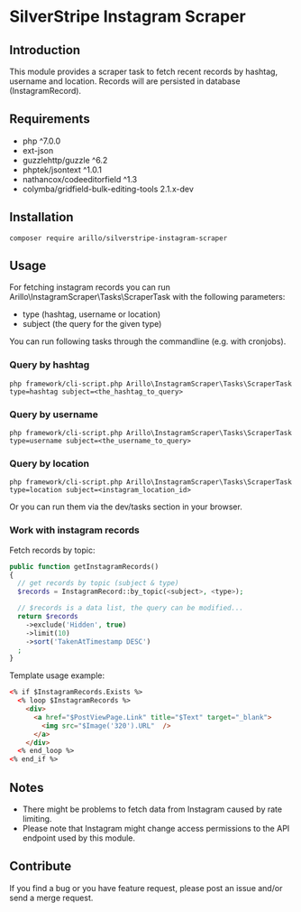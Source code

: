 # SilverStripe Instagram Scraper

## Introduction

This module provides a scraper task to fetch recent records by hashtag, username
and location. Records will are persisted in database (InstagramRecord).

## Requirements

* php ^7.0.0
* ext-json
* guzzlehttp/guzzle ^6.2
* phptek/jsontext ^1.0.1
* nathancox/codeeditorfield ^1.3
* colymba/gridfield-bulk-editing-tools 2.1.x-dev

## Installation

```
composer require arillo/silverstripe-instagram-scraper
```

## Usage

For fetching instagram records you can run
Arillo\InstagramScraper\Tasks\ScraperTask with the following parameters:

* type (hashtag, username or location)
* subject (the query for the given type)

You can run following tasks through the commandline (e.g. with cronjobs).

### Query by hashtag

```
php framework/cli-script.php Arillo\InstagramScraper\Tasks\ScraperTask type=hashtag subject=<the_hashtag_to_query>
```

### Query by username

```
php framework/cli-script.php Arillo\InstagramScraper\Tasks\ScraperTask type=username subject=<the_username_to_query>
```

### Query by location

```
php framework/cli-script.php Arillo\InstagramScraper\Tasks\ScraperTask type=location subject=<instagram_location_id>
```

Or you can run them via the dev/tasks section in your browser.

### Work with instagram records

Fetch records by topic:

```php
public function getInstagramRecords()
{
  // get records by topic (subject & type)
  $records = InstagramRecord::by_topic(<subject>, <type>);

  // $records is a data list, the query can be modified...
  return $records
    ->exclude('Hidden', true)
    ->limit(10)
    ->sort('TakenAtTimestamp DESC')
  ;
}
```

Template usage example:

```html
<% if $InstagramRecords.Exists %>
  <% loop $InstagramRecords %>
    <div>
      <a href="$PostViewPage.Link" title="$Text" target="_blank">
        <img src="$Image('320').URL"  />
      </a>
    </div>
  <% end_loop %>
<% end_if %>
```

## Notes

* There might be problems to fetch data from Instagram caused by rate limiting.
* Please note that Instagram might change access permissions to the API endpoint
  used by this module.

## Contribute

If you find a bug or you have feature request, please post an issue and/or send
a merge request.
